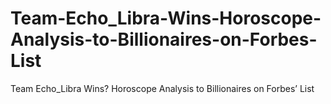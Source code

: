 # Team-Echo_Libra-Wins-Horoscope-Analysis-to-Billionaires-on-Forbes-List
Team Echo_Libra Wins? Horoscope Analysis to Billionaires on Forbes’ List
